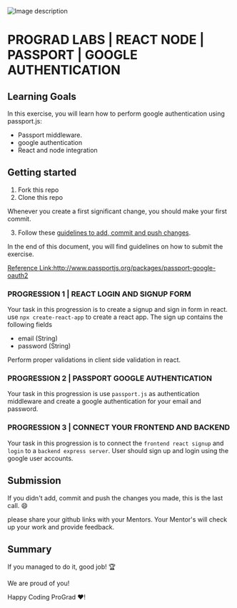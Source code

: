 ![Image description](https://i1.faceprep.in/ProGrad/prograd-logo.png)

# PROGRAD LABS | REACT NODE | PASSPORT | GOOGLE AUTHENTICATION

## Learning Goals

In this exercise, you will learn how to perform google authentication using passport.js:

- Passport middleware.
- google authentication
- React and node integration

## Getting started

1. Fork this repo
2. Clone this repo

Whenever you create a first significant change, you should make your first commit.

3. Follow these [guidelines to add, commit and push changes](https://github.com/FACEPrep-ProGrad/general-guidelines-labs-project-builders.git).

In the end of this document, you will find guidelines on how to submit the exercise.

[Reference Link:](http://www.passportjs.org/packages/passport-google-oauth2/)http://www.passportjs.org/packages/passport-google-oauth2

### PROGRESSION 1 | REACT LOGIN AND SIGNUP FORM
Your task in this progression is to create a signup and sign in form in react. use `npx create-react-app` to create a react app. The sign up contains the following 
fields
- email (String)
- password (String)

Perform proper validations in client side validation in react.

### PROGRESSION 2 | PASSPORT GOOGLE AUTHENTICATION
Your task in this progression is use `passport.js` as authentication middleware and create a google authentication for your email and password.

### PROGRESSION 3 | CONNECT YOUR FRONTEND AND BACKEND
Your task in this progression is to connect the `frontend react signup` and `login` to a `backend express server`. User should sign up and login using the google user accounts.

## Submission

If you didn't add, commit and push the changes you made, this is the last call. :smile:

please share your github links with your Mentors. Your Mentor's will check up your work and provide feedback. 

## Summary

If you managed to do it, good job! :trophy:

We are proud of you!

Happy Coding ProGrad ❤️!
